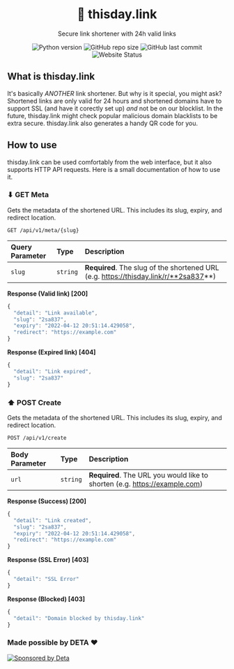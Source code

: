 <h1 align="center">📆 thisday.link</h1>
<p align="center">Secure link shortener with 24h valid links</p>

<p align="center">
  <img alt="Python version" src="https://img.shields.io/badge/python-%5E3.8-blue">
  <img alt="GitHub repo size" src="https://img.shields.io/github/repo-size/berrysauce/thisday.link">
  <img alt="GitHub last commit" src="https://img.shields.io/github/last-commit/berrysauce/thisday.link">
  <img alt="Website Status" src="https://img.shields.io/website?down_color=red&down_message=down&url=https%3A%2F%2Fthisday.link">
</p>

## What is thisday.link
It's basically *ANOTHER* link shortener. But why is it special, you might ask? Shortened links are only valid for 24 hours and shortened domains have to support SSL (and have it corectly set up) *and* not be on our blocklist. In the future, thisday.link might check popular malicious domain blacklists to be extra secure. thisday.link also generates a handy QR code for you.


## How to use
thisday.link can be used comfortably from the web interface, but it also supports HTTP API requests. Here is a small documentation of how to use it.

### ⬇ GET Meta
Gets the metadata of the shortened URL. This includes its slug, expiry, and redirect location.

```http
GET /api/v1/meta/{slug}
```
| Query Parameter | Type | Description |
| :--- | :--- | :--- |
| `slug` | `string` | **Required**. The slug of the shortened URL (e.g. https://thisday.link/r/**2sa837**) |

**Response (Valid link) [200]**
```javascript
{
  "detail": "Link available",
  "slug": "2sa837",
  "expiry": "2022-04-12 20:51:14.429058",
  "redirect": "https://example.com"
}
```
**Response (Expired link) [404]**
```javascript
{
  "detail": "Link expired",
  "slug": "2sa837"
}
```

### ⬆ POST Create
Gets the metadata of the shortened URL. This includes its slug, expiry, and redirect location.

```http
POST /api/v1/create
```
| Body Parameter | Type | Description |
| :--- | :--- | :--- |
| `url` | `string` | **Required**. The URL you would like to shorten (e.g. https://example.com) |

**Response (Success) [200]**
```javascript
{
  "detail": "Link created",
  "slug": "2sa837",
  "expiry": "2022-04-12 20:51:14.429058",
  "redirect": "https://example.com"
}
```
**Response (SSL Error) [403]**
```javascript
{
  "detail": "SSL Error"
}
```
**Response (Blocked) [403]**
```javascript
{
  "detail": "Domain blocked by thisday.link"
}
```


### Made possible by DETA ❤️
<a href="https://deta.sh/?ref=thisday.link" target="_blank"><img src="https://eu2.contabostorage.com/d74bc97ec80c4b13b7f1db8d39948228:brry-cdn/deta-sponsor/D3263D63-638F-46C3-B9AB-9DC7C5CAB9BC.jpeg" alt="Sponsored by Deta"></a>
